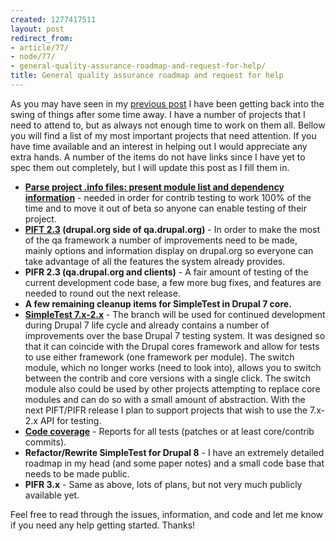```yaml
---
created: 1277417511
layout: post
redirect_from:
- article/77/
- node/77/
- general-quality-assurance-roadmap-and-request-for-help/
title: General quality assurance roadmap and request for help
---
```

As you may have seen in my <a href="/drupalcon-sf-quality-assurance-thoughts">previous post</a> I have been getting back into the swing of things after some time away. I have a number of projects that I need to attend to, but as always not enough time to work on them all. Bellow you will find a list of my most important projects that need attention. If you have time available and an interest in helping out I would appreciate any extra hands. A number of the items do not have links since I have yet to spec them out completely, but I will update this post as I fill them in.

<ul>
<li><b><a href="http://drupal.org/node/102102">Parse project .info files: present module list and dependency information</a></b> - needed in order for contrib testing to work 100% of the time and to move it out of beta so anyone can enable testing of their project.</li>
<li><b><a href="http://drupal.org/node/829852">PIFT 2.3</a> (drupal.org side of qa.drupal.org)</b> - In order to make the most of the qa framework a number of improvements need to be made, mainly options and information display on drupal.org so everyone can take advantage of all the features the system already provides.</li>
<li><b>PIFR 2.3 (qa.drupal.org and clients)</b> - A fair amount of testing of the current development code base, a few more bug fixes, and features are needed to round out the next release.</li>
<li><b>A few remaining cleanup items for SimpleTest in Drupal 7 core.</b></li>
<li><b><a href="http://drupal.org/project/simpletest">SimpleTest 7.x-2.x</a></b> - The branch will be used for continued development during Drupal 7 life cycle and already contains a number of improvements over the base Drupal 7 testing system. It was designed so that it can coincide with the Drupal cores framework and allow for tests to use either framework (one framework per module). The switch module, which no longer works (need to look into), allows you to switch between the contrib and core versions with a single click. The switch module also could be used by other projects attempting to replace core modules and can do so with a small amount of abstraction. With the next PIFT/PIFR release I plan to support projects that wish to use the 7.x-2.x API for testing.</li>
<li><b><a href="http://drupal.org/project/code_coverage">Code coverage</a></b> - Reports for all tests (patches or at least core/contrib commits).</li>
<li><b>Refactor/Rewrite SimpleTest for Drupal 8</b> - I have an extremely detailed roadmap in my head (and some paper notes) and a small code base that needs to be made public.</li>
<li><b>PIFR 3.x</b> - Same as above, lots of plans, but not very much publicly available yet.</li>
</ul>

Feel free to read through the issues, information, and code and let me know if you need any help getting started. Thanks!
